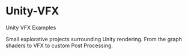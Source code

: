 # Unity-VFX
Unity VFX Examples

Small explorative projects surrounding Unity rendering. From the graph shaders to VFX to custom Post Processing.
